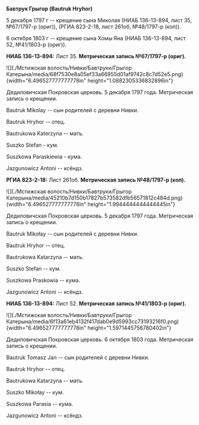 **Бавтрук Грыгор (Bautruk Hryhor)**

5 декабря 1797 г -- крещение сына Миколая (НИАБ 136-13-894, лист 35,
№67/1797-р (ориг)), (РГИА 823-2-18, лист 261об, №48/1797-р (коп)).

6 октября 1803 г -- крещение сына Хомы Яна (НИАБ 136-13-894, лист 52,
№41/1803-р (ориг)).

**НИАБ 136-13-894:** Лист 35. **Метрическая запись №67/1797-р (ориг).**

![](./Мстижская волость/Нивки/Бавтруки/Грыгор Катерына/media/68f7530e8a05ef33a66955d01af9742c8c7d52e5.png){width="6.496527777777778in"
height="1.0882305336832896in"}

Дедиловичская Покровская церковь. 5 декабря 1797 года. Метрическая
запись о крещении.

Bautruk Mikolay -- сын родителей с деревни Нивки.

Bautruk Hryhor -- отец.

Bautrukowa Katerzyna -- мать.

Suszko Stefan - кум.

Suszkowa Paraskiewia - кума.

Jazgunowicz Antoni -- ксёндз.

**РГИА 823-2-18:** Лист 261об. **Метрическая запись №48/1797-р (коп).**

![](./Мстижская волость/Нивки/Бавтруки/Грыгор Катерына/media/45210b7d150b17827b573582dfb56571812c484d.png){width="6.496527777777778in"
height="1.9944444444444445in"}

Дедиловичская Покровская церковь. 5 декабря 1797 года. Метрическая
запись о крещении.

Bautruk Mikołay -- сын родителей с деревни Нивки.

Bautruk Hryhor -- отец.

Bautrukowa Katarzyna -- мать.

Suszko Stefan -- кум.

Suszkowa Praskowia -- кума.

Jazgunowicz Antoni -- ксёндз.

**НИАБ 136-13-894:** Лист 52. **Метрическая запись №41/1803-р (ориг).**

![](./Мстижская волость/Нивки/Бавтруки/Грыгор Катерына/media/6f13a61eb4132f417dab0e9d5993cc73193216f0.png){width="6.496527777777778in"
height="1.5971445756780402in"}

Дедиловичская Покровская церковь. 6 октября 1803 года. Метрическая
запись о крещении.

Bautruk Tomasz Jan -- сын родителей с деревни Нивки.

Bautruk Hryhor -- отец.

Bautrukowa Katarzyna -- мать.

Suszko Mikołay -- кум.

Suszkowa Parasia -- кума.

Jazgunowicz Antoni -- ксёндз.
